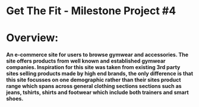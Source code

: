 # Get The Fit - Milestone Project #4

# Overview:
#### An e-commerce site for users to browse gymwear and accessories. The site offers products from well known and established gymwear companies. Inspiration for this site was taken from existing 3rd party sites selling products made by high end brands, the only difference is that this site focusses on one demographic rather than their sites product range which spans across general clothing sections sections such as jeans, tshirts, shirts and footwear which include both trainers and smart shoes.

